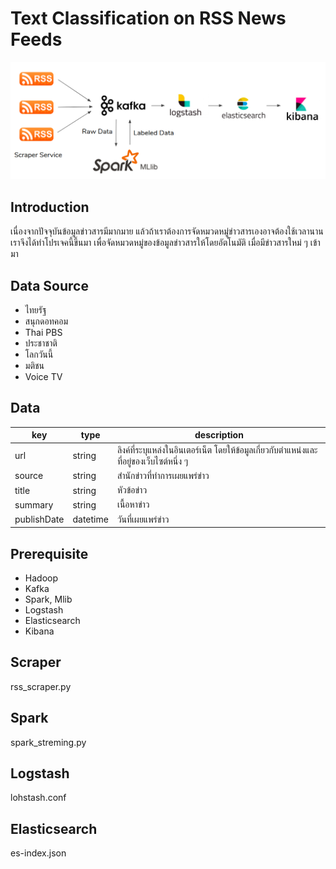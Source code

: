 # Text Classification on RSS News Feeds

![Architecture](https://raw.githubusercontent.com/twitter-topic-modeling/analysis/master/assets/architecture.png)

## Introduction

เนื่องจากปัจจุบันข้อมูลข่าวสารมีมากมาย แล้วถ้าเราต้องการจัดหมวดหมู่ข่าวสารเองอาจต้องใช้เวลานาน เราจึงได้ทำโปรเจคนี้ขึ้นมา เพื่อจัดหมวดหมู่ของข้อมูลข่าวสารให้โดยอัตโนมัติ เมื่อมีข่าวสารใหม่ ๆ เข้ามา

## Data Source

- ไทยรัฐ
- สนุกดอทคอม
- Thai PBS
- ประชาชาติ
- โลกวันนี้
- มติชน
- Voice TV

## Data

| key         | type     | description                                                                              |
| ----------- | -------- | ---------------------------------------------------------------------------------------- |
| url         | string   | ลิงค์ที่ระบุแหล่งในอินเตอร์เน็ต โดยให้ข้อมูลเกี่ยวกับตำแหน่งและที่อยู่ของเว็บไซต์หนึ่ง ๆ |
| source      | string   | สำนักข่าวที่ทำการเผยแพร่ข่าว                                                             |
| title       | string   | หัวข้อข่าว                                                                               |
| summary     | string   | เนื้อหาข่าว                                                                              |
| publishDate | datetime | วันที่เผยแพร่ข่าว                                                                        |

## Prerequisite

- Hadoop
- Kafka
- Spark, Mlib
- Logstash
- Elasticsearch
- Kibana

## Scraper

rss_scraper.py

## Spark

spark_streming.py

## Logstash

lohstash.conf

## Elasticsearch

es-index.json
